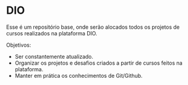 # DIO
Esse é um repositório base, onde serão alocados todos os projetos de cursos realizados na plataforma DIO.

Objetivos:

* Ser constantemente atualizado.
* Organizar os projetos e desafios criados a partir de cursos feitos na plataforma.
* Manter em prática os conhecimentos de Git/Github.
